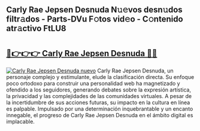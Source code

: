 ## Carly Rae Jepsen Desnuda N𝚞𝚎vos desn𝚞dos filtr𝚊dos - Parts-DVu F𝚘tos vid𝚎o - C𝚘ntenido atr𝚊ctivo FtLU8

# <h2><a href="http://mb1k23i.tromn.icu/?c=Carly+Rae+Jepsen+Desnuda">🔗👉👉👉 Carly Rae Jepsen Desnuda 🔗🔗</a></h2>

[![Carly Rae Jepsen Desnuda nuevo](https://i.imgur.com/pEAQMta.gif)](http://mb1k23i.tromn.icu/?c=Carly+Rae+Jepsen+Desnuda)
Carly Rae Jepsen Desnuda, un personaje complejo y estimulante, elude la clasificación directa. Su enfoque poco ortodoxo para construir una personalidad web ha magnetizado y ofendido a los seguidores, generando debates sobre la expresión artística, la privacidad y las complejidades de las comunidades virtuales. A pesar de la incertidumbre de sus acciones futuras, su impacto en la cultura en línea es palpable. Impulsado por una determinación inquebrantable y un encanto innegable, el progreso de Carly Rae Jepsen Desnuda en el ámbito digital es implacable.
